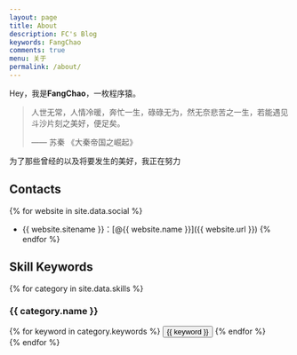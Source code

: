 ```yaml
---
layout: page
title: About
description: FC's Blog
keywords: FangChao
comments: true
menu: 关于
permalink: /about/
---
```


Hey，我是**FangChao**，一枚程序猿。

> 人世无常，人情冷暖，奔忙一生，碌碌无为，然无奈悲苦之一生，若能遇见斗沙片刻之美好，便足矣。
>
> —— 苏秦 《大秦帝国之崛起》

为了那些曾经的以及将要发生的美好，我正在努力

## Contacts

{% for website in site.data.social %}
* {{ website.sitename }}：[@{{ website.name }}]({{ website.url }})
{% endfor %}

## Skill Keywords

{% for category in site.data.skills %}
### {{ category.name }}
<div class="btn-inline">
{% for keyword in category.keywords %}
<button class="btn btn-outline" type="button">{{ keyword }}</button>
{% endfor %}
</div>
{% endfor %}
